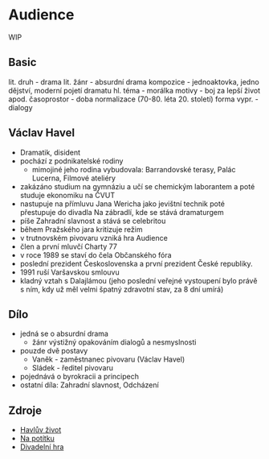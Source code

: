 # Audience

WIP

## Basic

lit. druh - drama
lit. žánr - absurdní drama
kompozice - jednoaktovka, jedno dějství, moderní pojetí dramatu 
hl. téma - morálka
motivy - boj za lepší život apod.
časoprostor - doba normalizace (70-80. léta 20. století)
forma vypr. - dialogy

## Václav Havel

- Dramatik, disident
- pochází z podnikatelské rodiny
    - mimojiné jeho rodina vybudovala: Barrandovské terasy, Palác Lucerna, Filmové ateliéry
- zakázáno studium na gymnáziu a učí se chemickým laborantem a poté studuje ekonomiku na ČVUT
- nastupuje na přímluvu Jana Wericha jako jevištní technik poté přestupuje do divadla Na zábradlí, kde se stává dramaturgem
- píše Zahradní slavnost a stává se celebritou
- během Pražského jara kritizuje režim
- v trutnovském pivovaru vzniká hra Audience
- člen a první mluvčí Charty 77
- v roce 1989 se staví do čela Občanského fóra
- poslední prezident Československa a první prezident České republiky.
- 1991 ruší Varšavskou smlouvu
- kladný vztah s Dalajlámou (jeho poslední veřejné vystoupení bylo právě s ním, kdy už měl velmi špatný zdravotní stav, za 8 dní umírá)

## Dílo

- jedná se o absurdní drama
    - žánr výstižný opakováním dialogů a nesmyslnosti
- pouzde dvě postavy
    - Vaněk - zaměstnanec pivovaru (Václav Havel)
    - Sládek - ředitel pivovaru
- pojednává o byrokracii a principech
- ostatní díla: Zahradní slavnost, Odcházení

## Zdroje

- [Havlův život](https://www.youtube.com/watch?v=0nMUHbpB2mU)
- [Na potítku](https://www.youtube.com/watch?v=13kNTnmdyKE)
- [Divadelní hra](https://www.youtube.com/watch?v=xpWYEHMMEEE)
